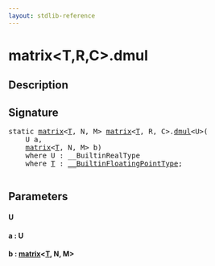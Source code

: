 ```yaml
---
layout: stdlib-reference
---
```


# matrix\<T,R,C\>\.dmul

## Description





## Signature 

<pre>
<span class='code_keyword'>static</span> <a href="/stdlib-reference/types/matrix/index" class="code_type">matrix</a>&lt;<a href="/stdlib-reference/types/matrix/T" class="code_type">T</a>, N, M&gt; <a href="/stdlib-reference/types/matrix/index" class="code_type">matrix</a>&lt;<a href="/stdlib-reference/types/matrix/T" class="code_type">T</a>, R, C&gt;.<a href="/stdlib-reference/types/matrix/dmul">dmul</a>&lt;U&gt;(
    U <span class='code_param'>a</span>,
    <a href="/stdlib-reference/types/matrix/index" class="code_type">matrix</a>&lt;<a href="/stdlib-reference/types/matrix/T" class="code_type">T</a>, N, M&gt; <span class='code_param'>b</span>)
    <span class='code_keyword'>where</span> U : __BuiltinRealType
    <span class='code_keyword'>where</span> <a href="/stdlib-reference/types/matrix/T" class="code_type">T</a> : <a href="/stdlib-reference/interfaces/BuiltinFloatingPointType/index" class="code_type">__BuiltinFloatingPointType</a>;

</pre>

## Parameters

#### U
#### a  : U
#### b  : [matrix](/stdlib-reference/types/matrix/index)\<[T](/stdlib-reference/types/matrix/T), N, M\>

